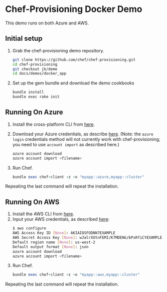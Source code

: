 # Chef-Provisioning Docker Demo

This demo runs on both Azure and AWS.

## Initial setup

1. Grab the chef-provisioning demo repository.
   ```bash
   git clone https://github.com/chef/chef-provisioning.git
   cd chef-provisioning
   git checkout jk/demo
   cd docs/demos/docker_app
   ```
2. Set up the gem bundle and download the demo cookbooks
   ```bash
   bundle install
   bundle exec rake init
   ```

## Running On Azure

1. Install the cross-platform CLI from [here](http://azure.microsoft.com/en-us/documentation/articles/xplat-cli/#install).
2. Download your Azure credentials, as describe [here](http://azure.microsoft.com/en-us/documentation/articles/xplat-cli/#configure).  (Note: the `azure login` credentials method will not currently work with chef-provisioning; you need to use `account import` as described here.)

   ```bash
   azure account download
   azure account import <filename>
   ```
3. Run Chef.
   ```ruby
   bundle exec chef-client -z -o "myapp::azure,myapp::cluster"
   ```

Repeating the last command will repeat the installation.

## Running On AWS

1. Install the AWS CLI from [here](http://docs.aws.amazon.com/cli/latest/userguide/installing.html#choosing-an-installation-method).
2. Input your AWS credentials, as described [here](http://docs.aws.amazon.com/cli/latest/userguide/cli-chap-getting-started.html#cli-quick-configuration):
   ```bash
   $ aws configure
   AWS Access Key ID [None]: AKIAIOSFODNN7EXAMPLE
   AWS Secret Access Key [None]: wJalrXUtnFEMI/K7MDENG/bPxRfiCYEXAMPLEKEY
   Default region name [None]: us-west-2
   Default output format [None]: json
   azure account download
   azure account import <filename>
   ```
3. Run Chef.
   ```ruby
   bundle exec chef-client -z -o "myapp::aws,myapp::cluster"
   ```

Repeating the last command will repeat the installation.
